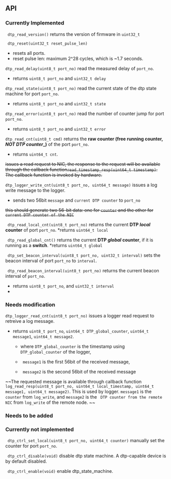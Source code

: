 ## API

### Currently Implemented
` dtp_read_version()` returns the version of firmware in `uint32_t`
   
` dtp_reset(uint32_t reset_pulse_len)`
   * resets all ports.
   * reset pulse len: maximum 2^28 cycles, which is ~1.7 seconds.

` dtp_read_delay(uint8_t port_no) ` read the measured delay of `port_no`.
   * returns `uint8_t port_no` and `uint32_t delay`

` dtp_read_state(uint8_t port_no) ` read the current state of the dtp state machine for port `port_no`.
   * returns `uint8_t port_no` and `uint32_t state`

` dtp_read_error(uint8_t port_no) ` read the number of counter jump for port `port_no`.
   * returns `uint8_t port_no` and `uint32_t error`

` dtp_read_cnt(uint8_t cmd) ` returns the **raw counter (free running counter, _NOT DTP counter__)** of the port `port_no`.
   * returns `uint64_t cnt`.
   
~~issues a read request to NIC, the response to the request will be available through the callback function`read_timestamp_resp(uint64_t timestamp)`. The callback function is invoked by hardware.~~

` dtp_logger_write_cnt(uint8_t port_no, uint64_t message) ` issues a log write message to the logger.
   * sends two 56bit `message` and `current DTP counter` to `port_no`
   
   ~~this should generate two 56-bit data: one for `counter` and the other for `current DTP counter of the NIC`~~

` dtp_read_local_cnt(uint8_t port_no)` returns the current **DTP _local_ counter** of port `port_no`.
   *returns `uint64_t local`
   
` dtp_read_global_cnt()` returns the current **DTP _global_ counter**, if it is running as a **switch**.
   *returns `uint64_t global`

` dtp_set_beacon_interval(uint8_t port_no, uint32_t interval)` sets the beacon interval of port `port_no` to `interval`.

` dtp_read_beacon_interval(uint8_t port_no)` returns the current beacon interval of `port_no`.
   * returns `uint8_t port_no`, and `uint32_t interval`
   * 
### Needs modification
` dtp_logger_read_cnt(uint8_t port_no) ` issues a logger read request to retreive a log message. 
   * returns `uint8_t port_no`, `uint64_t DTP_global_counter`, `uint64_t message1`, `uint64_t message2`.
   
     * where `DTP_global_counter` is the timestamp using `DTP_global_counter` of the logger,
   
     * ` message1` is the first 56bit of the received message,
   
     * ` message2` is the second 56bit of the received message
   
~~The requested message is available through callback function `log_read_resp(uint8_t port_no, uint64_t local_timestamp, uint64_t message1, uint64_t message2)`. This is used by logger. `message1` is the `counter` from `log_write`, and `message2` is the ` DTP counter from the remote NIC` from `log_write` of the remote node. ~~
  
### Needs to be added


### Currently not implemented
` dtp_ctrl_set_local(uint8_t port_no, uint64_t counter)` manually set the counter for port `port_no`.

` dtp_ctrl_disable(void)` disable dtp state machine. A dtp-capable device is by default disabled.

` dtp_ctrl_enable(void)` enable dtp_state_machine.
